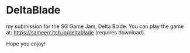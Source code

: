 # DeltaBlade
 my submission for the SG Game Jam, Delta Blade.
 You can play the game at: https://sameerr.itch.io/deltablade (requires download)
 
 Hope you enjoy!

